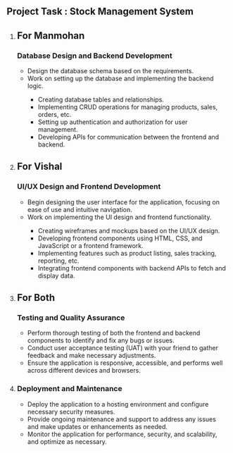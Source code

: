 <h2>Project Task : Stock Management System</h2>

<ol>
  <li>
    <h2>For Manmohan </h2>
    <h3>Database Design and Backend Development</h3>
    <ul>
      <li>Design the database schema based on the requirements.</li>
      <li>Work on setting up the database and implementing the backend logic.</li>
      <ul>
        <li>Creating database tables and relationships.</li>
        <li>Implementing CRUD operations for managing products, sales, orders, etc.</li>
        <li>Setting up authentication and authorization for user management.</li>
        <li>Developing APIs for communication between the frontend and backend.</li>
      </ul>
    </ul>
  </li>
  <li>
    <h2>For Vishal </h2>
    <h3>UI/UX Design and Frontend Development</h3>
    <ul>
      <li>Begin designing the user interface for the application, focusing on ease of use and intuitive navigation.</li>
      <li>Work on implementing the UI design and frontend functionality.</li>
      <ul>
        <li>Creating wireframes and mockups based on the UI/UX design.</li>
        <li>Developing frontend components using HTML, CSS, and JavaScript or a frontend framework.</li>
        <li>Implementing features such as product listing, sales tracking, reporting, etc.</li>
        <li>Integrating frontend components with backend APIs to fetch and display data.</li>
      </ul>
    </ul>
  </li>
  <li>
    <h2>For Both </h2>
    <h3>Testing and Quality Assurance</h3>
    <ul>
      <li>Perform thorough testing of both the frontend and backend components to identify and fix any bugs or issues.</li>
      <li>Conduct user acceptance testing (UAT) with your friend to gather feedback and make necessary adjustments.</li>
      <li>Ensure the application is responsive, accessible, and performs well across different devices and browsers.</li>
    </ul>
  </li>
  <li>
    <h3>Deployment and Maintenance</h3>
    <ul>
      <li>Deploy the application to a hosting environment and configure necessary security measures.</li>
      <li>Provide ongoing maintenance and support to address any issues and make updates or enhancements as needed.</li>
      <li>Monitor the application for performance, security, and scalability, and optimize as necessary.</li>
    </ul>
  </li>
</ol>
